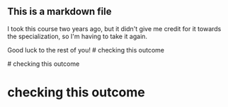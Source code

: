 ## This is a markdown file
I took this course two years ago, but it didn't give me credit for it towards the specialization, so I'm having to take it again.

Good luck to the rest of you! # checking this outcome

\# checking this outcome
# checking this outcome

